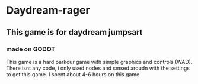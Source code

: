 # Daydream-rager
## This game is for daydream jumpsart
### made on GODOT
This game is a hard parkour game with simple graphics and controls (WAD).
There isnt any code, i only used nodes and smsed aroudn with the settings to get this game. I spent about 4-6 hours on this game. 
